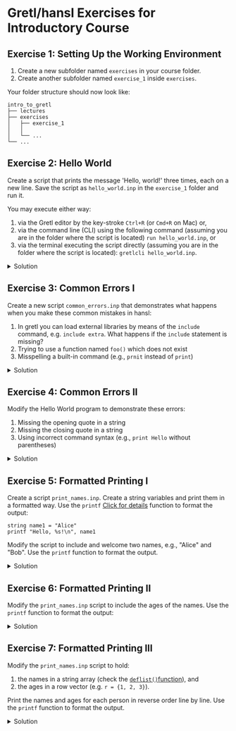 # Gretl/hansl Exercises for Introductory Course

## Exercise 1: Setting Up the Working Environment

1. Create a new subfolder named `exercises` in your course folder.
2. Create another subfolder named `exercise_1` inside `exercises`.

Your folder structure should now look like:

```
intro_to_gretl
├── lectures
├── exercises
│   ├── exercise_1
│   │
│   └── ...
└── ...
```

## Exercise 2: Hello World

Create a script that prints the message 'Hello, world!' three times, each on a new line. Save the script as `hello_world.inp` in the `exercise_1` folder and run it.

You may execute either way:

1) via the Gretl editor by the key-stroke `Ctrl+R` (or `Cmd+R` on Mac) or,
2) via the command line (CLI) using the following command (assuming you are in the folder where the script is located) `run hello_world.inp`, or
3) via the terminal executing the script directly (assuming you are in the folder where the script is located): `gretlcli hello_world.inp`.

<details>
    <summary>Solution</summary>
    # hello_world.inp
    printf "Hello, world!\n"
    printf "Hello, world!\n"
    printf "Hello, world!\n"
</details>


## Exercise 3: Common Errors I

Create a new script `common_errors.inp` that demonstrates what happens when you make these common mistakes in hansl:

1) In gretl you can load external libraries by means of the `include` command, e.g. `include extra`. What happens if the `include` statement is missing?
2) Trying to use a function named `foo()` which does not exist
3) Misspelling a built-in command (e.g., `prnit` instead of `print`)

<details>
    <summary>Solution</summary>
    # common_errors_1.inp
    extra   # correct: "include extra"
    eval foo()
    prnit "Hello, world!"
</details>

## Exercise 4: Common Errors II

Modify the Hello World program to demonstrate these errors:

1) Missing the opening quote in a string
2) Missing the closing quote in a string
3) Using incorrect command syntax (e.g., `print Hello` without parentheses)

<details>
    <summary>Solution</summary>
    # common_errors_2.inp
    string name = Hello, world!"
    string name = "Hello, world!
    print Hello # correct: print "Hello, world!"
</details>


<!-- ## Exercise 5: Common Errors III

Create a script `arguments.inp` that demonstrates handling command-line arguments in hansl (note: hansl doesn't directly support command-line arguments like Python, but you can simulate with variables):

```hansl
# arguments.inp
string name1 = "Alice"
string name2 = "Bob"
string name3 = "Charlie"

printf "Hi %s, %s and %s\n", name3, name2, name1
``` -->

## Exercise 5: Formatted Printing I
Create a script `print_names.inp`. Create a string variables and print them in a formatted way. Use the `printf` [Click for details](https://gretl.sourceforge.net/gretl-help/cmdref.html#printf) function to format the output:

```hansl
string name1 = "Alice"
printf "Hello, %s!\n", name1
```

Modify the script to include and welcome two names, e.g., "Alice" and "Bob". Use the `printf` function to format the output.

<details>
    <summary>Solution</summary>
    <pre><code class="language-hansl"># print_names.inp
string name1 = "Alice"
string name2 = "Bob"
printf "Hello, %s and %s!\n", name1, name2</code></pre>
</details>

## Exercise 6: Formatted Printing II

Modify the `print_names.inp` script to include the ages of the names. Use the `printf` function to format the output:

<details>
    <summary>Solution</summary>
    # print_names.inp
    string name1 = "Alice"
    string name2 = "Bob"
    scalar age1 = 25
    scalar age2 = 30
    printf "Hello, %s and %s! They are %d and %d years old.\n", name1, name2, age1, age2
</details>

## Exercise 7: Formatted Printing III
Modify the `print_names.inp` script to hold:
1) the names in a string array (check the [`deflist()`function](https://gretl.sourceforge.net/gretl-help/funcref.html#defarray)), and
2) the ages in a row vector (e.g. `r = {1, 2, 3}`).

Print the names and ages for each person in reverse order line by line. Use the `printf` function to format the output.
<details>
    <summary>Solution</summary>
    # print_names.inp
    string names = deflist("Alice", "Bob", "Charlie")
    matrix ages = {25, 30, 35}

    printf "Hello, %s! You are %d years old.\n", names[3], ages[3]
    printf "Hello, %s! You are %d years old.\n", names[2], ages[2]
    printf "Hello, %s! You are %d years old.\n", names[1], ages[1]
</details>

